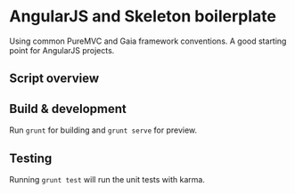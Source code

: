 AngularJS and Skeleton boilerplate
==============================
Using common PureMVC and Gaia framework conventions. A good starting point for AngularJS projects.

## Script overview

## Build & development

Run `grunt` for building and `grunt serve` for preview.

## Testing

Running `grunt test` will run the unit tests with karma.
